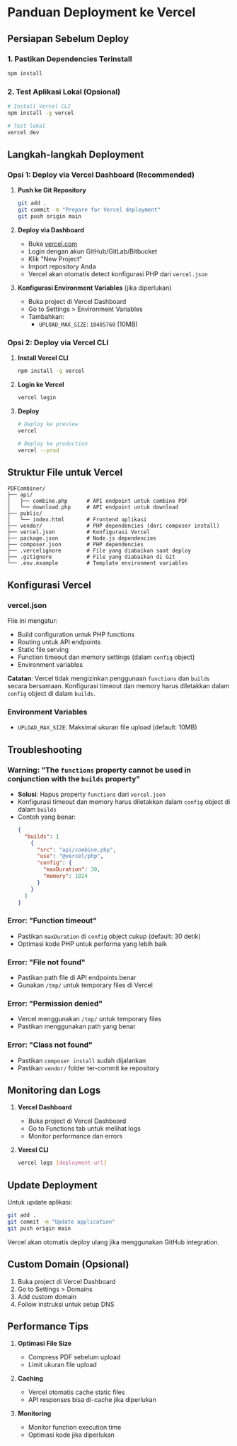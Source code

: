 # Panduan Deployment ke Vercel

## Persiapan Sebelum Deploy

### 1. Pastikan Dependencies Terinstall
```bash
npm install
```

### 2. Test Aplikasi Lokal (Opsional)
```bash
# Install Vercel CLI
npm install -g vercel

# Test lokal
vercel dev
```

## Langkah-langkah Deployment

### Opsi 1: Deploy via Vercel Dashboard (Recommended)

1. **Push ke Git Repository**
   ```bash
   git add .
   git commit -m "Prepare for Vercel deployment"
   git push origin main
   ```

2. **Deploy via Dashboard**
   - Buka [vercel.com](https://vercel.com)
   - Login dengan akun GitHub/GitLab/Bitbucket
   - Klik "New Project"
   - Import repository Anda
   - Vercel akan otomatis detect konfigurasi PHP dari `vercel.json`

3. **Konfigurasi Environment Variables** (jika diperlukan)
   - Buka project di Vercel Dashboard
   - Go to Settings > Environment Variables
   - Tambahkan:
     - `UPLOAD_MAX_SIZE`: `10485760` (10MB)

### Opsi 2: Deploy via Vercel CLI

1. **Install Vercel CLI**
   ```bash
   npm install -g vercel
   ```

2. **Login ke Vercel**
   ```bash
   vercel login
   ```

3. **Deploy**
   ```bash
   # Deploy ke preview
   vercel
   
   # Deploy ke production
   vercel --prod
   ```

## Struktur File untuk Vercel

```
PDFCombiner/
├── api/
│   ├── combine.php      # API endpoint untuk combine PDF
│   └── download.php     # API endpoint untuk download
├── public/
│   └── index.html       # Frontend aplikasi
├── vendor/              # PHP dependencies (dari composer install)
├── vercel.json          # Konfigurasi Vercel
├── package.json         # Node.js dependencies
├── composer.json        # PHP dependencies
├── .vercelignore        # File yang diabaikan saat deploy
├── .gitignore           # File yang diabaikan di Git
└── .env.example         # Template environment variables
```

## Konfigurasi Vercel

### vercel.json
File ini mengatur:
- Build configuration untuk PHP functions
- Routing untuk API endpoints
- Static file serving
- Function timeout dan memory settings (dalam `config` object)
- Environment variables

**Catatan**: Vercel tidak mengizinkan penggunaan `functions` dan `builds` secara bersamaan. Konfigurasi timeout dan memory harus diletakkan dalam `config` object di dalam `builds`.

### Environment Variables
- `UPLOAD_MAX_SIZE`: Maksimal ukuran file upload (default: 10MB)

## Troubleshooting

### Warning: "The `functions` property cannot be used in conjunction with the `builds` property"
- **Solusi**: Hapus property `functions` dari `vercel.json`
- Konfigurasi timeout dan memory harus diletakkan dalam `config` object di dalam `builds`
- Contoh yang benar:
  ```json
  {
    "builds": [
      {
        "src": "api/combine.php",
        "use": "@vercel/php",
        "config": {
          "maxDuration": 30,
          "memory": 1024
        }
      }
    ]
  }
  ```

### Error: "Function timeout"
- Pastikan `maxDuration` di `config` object cukup (default: 30 detik)
- Optimasi kode PHP untuk performa yang lebih baik

### Error: "File not found"
- Pastikan path file di API endpoints benar
- Gunakan `/tmp/` untuk temporary files di Vercel

### Error: "Permission denied"
- Vercel menggunakan `/tmp/` untuk temporary files
- Pastikan menggunakan path yang benar

### Error: "Class not found"
- Pastikan `composer install` sudah dijalankan
- Pastikan `vendor/` folder ter-commit ke repository

## Monitoring dan Logs

1. **Vercel Dashboard**
   - Buka project di Vercel Dashboard
   - Go to Functions tab untuk melihat logs
   - Monitor performance dan errors

2. **Vercel CLI**
   ```bash
   vercel logs [deployment-url]
   ```

## Update Deployment

Untuk update aplikasi:
```bash
git add .
git commit -m "Update application"
git push origin main
```

Vercel akan otomatis deploy ulang jika menggunakan GitHub integration.

## Custom Domain (Opsional)

1. Buka project di Vercel Dashboard
2. Go to Settings > Domains
3. Add custom domain
4. Follow instruksi untuk setup DNS

## Performance Tips

1. **Optimasi File Size**
   - Compress PDF sebelum upload
   - Limit ukuran file upload

2. **Caching**
   - Vercel otomatis cache static files
   - API responses bisa di-cache jika diperlukan

3. **Monitoring**
   - Monitor function execution time
   - Optimasi kode jika diperlukan
